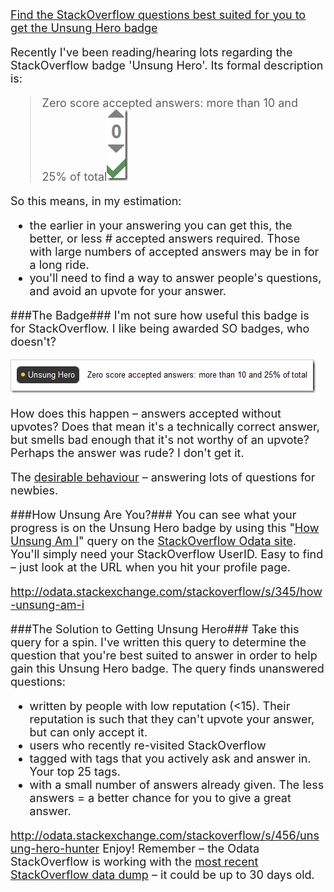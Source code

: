 <!--{Title:"Hunting the StackOverflow 'Unsung Hero' Badge", PublishedOn:"2010-08-20T07:17:24", Intro:"Find the StackOverflow questions best suited for you to get the Unsung Hero badge. Recently I'"} -->

<a title="http://odata.stackexchange.com/stackoverflow/s/456/unsung-hero-hunter" href="http://odata.stackexchange.com/stackoverflow/s/456/uFind the StackOverflow questions best suited for you to get the Unsung Hero badge">
      <font size="4">Find the StackOverflow questions best suited for you to get the Unsung Hero badge
</a>

Recently I've been reading/hearing lots regarding the StackOverflow badge 'Unsung Hero'. Its formal description is:
>Zero score accepted answers: more than 10 and 25% of total<a href="img/zero.png"><img src="img/zero_thumb.png" width="34" height="114" /></a>
  
So this means, in my estimation:

* the earlier in your answering you can get this, the better, or less # accepted answers required. Those with large numbers of accepted answers may be in for a long ride.
* you'll need to find a way to answer people's questions, and avoid an upvote for your answer.

###The Badge###
I'm not sure how useful this badge is for StackOverflow. I like being awarded SO badges, who doesn't?

<img src="img/unsung.png" width="488" height="54" />

How does this happen – answers accepted without upvotes? Does that mean it's a technically correct answer, but smells bad enough that it's not worthy of an upvote? Perhaps the answer was rude? I don't get it.

The <a href="http://blog.stackoverflow.com/2010/07/improvements-to-badge-system/">desirable behaviour</a> – answering lots of questions for newbies.

###How Unsung Are You?###
You can see what your progress is on the Unsung Hero badge by using this "<a href="http://odata.stackexchange.com/stackoverflow/s/345/how-unsung-am-i">How Unsung Am I</a>" query on the <a href="http://odata.stackexchange.com/stackoverflow/queries">StackOverflow Odata site</a>. You'll simply need your StackOverflow UserID. Easy to find – just look at the URL when you hit your profile page.

<a title="http://odata.stackexchange.com/stackoverflow/s/345/how-unsung-am-i" href="http://odata.stackexchange.com/stackoverflow/s/345/how-unsung-am-i">http://odata.stackexchange.com/stackoverflow/s/345/how-unsung-am-i
</a>

###The Solution to Getting Unsung Hero###
Take this query for a spin. I've written this query to determine the question that you're best suited to answer in order to help gain this Unsung Hero badge. The query finds unanswered questions:

* written by people with low reputation (<15). Their reputation is such that they can't upvote your answer, but can only accept it.
* users who recently re-visited StackOverflow
* tagged with tags that you actively ask and answer in. Your top 25 tags.
* with a small number of answers already given. The less answers = a better chance for you to give a great answer.

 <a href="http://odata.stackexchange.com/stackoverflow/s/456/unsung-hero-hunter">http://odata.stackexchange.com/stackoverflow/s/456/unsung-hero-hunter</a>
Enjoy! Remember – the Odata StackOverflow is working with the <a href="http://blog.stackoverflow.com/category/cc-wiki-dump/">most recent StackOverflow data dump</a> – it could be up to 30 days old.
